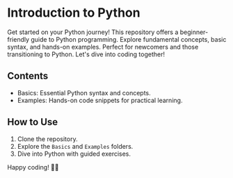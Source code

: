 # Introduction to Python

Get started on your Python journey! This repository offers a beginner-friendly guide to Python programming. Explore fundamental concepts, basic syntax, and hands-on examples. Perfect for newcomers and those transitioning to Python. Let's dive into coding together!

## Contents

- Basics: Essential Python syntax and concepts.
- Examples: Hands-on code snippets for practical learning.

## How to Use

1. Clone the repository.
2. Explore the `Basics` and `Examples` folders.
3. Dive into Python with guided exercises.

Happy coding! 🐍✨
